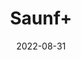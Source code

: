 ---
title: 'Saunf+'
date: '2022-08-31' 
metatag: '' 
inventory: '0' 
draft: false 
# meta description 
shortDescripton: ''
description: 'Seed'
longdescription: ''
featured: True
# product Price
price: '180.0'
# Product Short Description
shortDescription: ''
productID: '23B27EB2-1429-ED11-9968-005056B3A416'
type: 'products'
category: 'Seed' 
thumnailproduct: 'https://aminsaddiquidawakhana.eralive.net/images/products/23B27EB2-1429-ED11-9968-005056B3A4161.png' 
images:
  - image: 'images/products/23B27EB2-1429-ED11-9968-005056B3A4161.png'  
Variants:
---